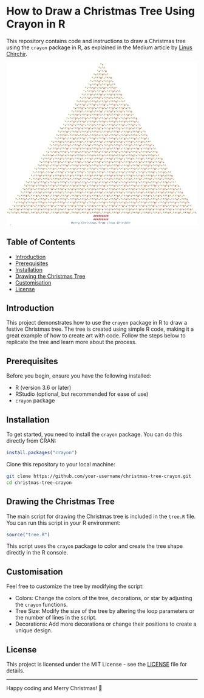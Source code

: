 # How to Draw a Christmas Tree Using Crayon in R

This repository contains code and instructions to draw a Christmas tree using the `crayon` package in R, as explained in the Medium article by [Linus Chirchir](https://linuschirchir.medium.com/how-to-draw-a-christmas-tree-using-crayon-in-r-493f603f6462).

![Christmas Tree](tree_image.webp)

## Table of Contents
- [Introduction](#introduction)
- [Prerequisites](#prerequisites)
- [Installation](#installation)
- [Drawing the Christmas Tree](#drawing-the-christmas-tree)
- [Customisation](#customisation)
- [License](#license)

## Introduction

This project demonstrates how to use the `crayon` package in R to draw a festive Christmas tree. The tree is created using simple R code, making it a great example of how to create art with code. Follow the steps below to replicate the tree and learn more about the process.

## Prerequisites

Before you begin, ensure you have the following installed:

- R (version 3.6 or later)
- RStudio (optional, but recommended for ease of use)
- `crayon` package

## Installation

To get started, you need to install the `crayon` package. You can do this directly from CRAN:

```r
install.packages("crayon")
```

Clone this repository to your local machine:

```bash
git clone https://github.com/your-username/christmas-tree-crayon.git
cd christmas-tree-crayon
```

## Drawing the Christmas Tree

The main script for drawing the Christmas tree is included in the `tree.R` file. You can run this script in your R environment:

```r
source("tree.R")
```

This script uses the `crayon` package to color and create the tree shape directly in the R console.

## Customisation

Feel free to customize the tree by modifying the script:

- Colors: Change the colors of the tree, decorations, or star by adjusting the `crayon` functions.
- Tree Size: Modify the size of the tree by altering the loop parameters or the number of lines in the script.
- Decorations: Add more decorations or change their positions to create a unique design.

## License

This project is licensed under the MIT License - see the [LICENSE](LICENSE) file for details.

---

Happy coding and Merry Christmas! 🎄
```
